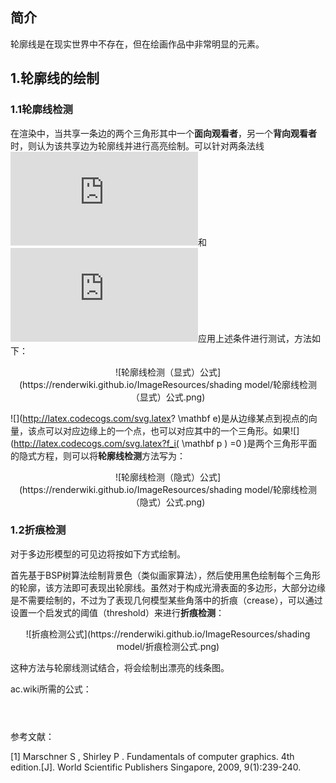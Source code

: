 ## 简介

轮廓线是在现实世界中不存在，但在绘画作品中非常明显的元素。

## 1.轮廓线的绘制

### 1.1轮廓线检测

在渲染中，当共享一条边的两个三角形其中一个**面向观看者**，另一个**背向观看者**时，则认为该共享边为轮廓线并进行高亮绘制。可以针对两条法线![](http://latex.codecogs.com/svg.latex?n_0)和![](http://latex.codecogs.com/svg.latex?n_1)应用上述条件进行测试，方法如下：

<div align=center>![轮廓线检测（显式）公式](https://renderwiki.github.io/ImageResources/shading model/轮廓线检测（显式）公式.png)</div>

![](http://latex.codecogs.com/svg.latex? \mathbf e)是从边缘某点到视点的向量，该点可以对应边缘上的一个点，也可以对应其中的一个三角形。如果![](http://latex.codecogs.com/svg.latex?f_i( \mathbf p ) =0 )是两个三角形平面的隐式方程，则可以将**轮廓线检测**方法写为：

<div align=center>![轮廓线检测（隐式）公式](https://renderwiki.github.io/ImageResources/shading model/轮廓线检测（隐式）公式.png)</div>

### 1.2折痕检测

对于多边形模型的可见边将按如下方式绘制。

首先基于BSP树算法绘制背景色（类似画家算法），然后使用黑色绘制每个三角形的轮廓，该方法即可表现出轮廓线。虽然对于构成光滑表面的多边形，大部分边缘是不需要绘制的，不过为了表现几何模型某些角落中的折痕（crease），可以通过设置一个启发式的阈值（threshold）来进行**折痕检测**：

<div align=center>![折痕检测公式](https://renderwiki.github.io/ImageResources/shading model/折痕检测公式.png)</div>

这种方法与轮廓线测试结合，将会绘制出漂亮的线条图。



ac.wiki所需的公式：

<math>draw\ silhouette\ if(\pmb{e·n_0})(\pmb{e·n_1})≤0.</math>

<math>draw\ silhouette\ if\ f_0(\pmb{e})f_1(\pmb{e})≤0.</math>

<math>draw\ crease\ if\ (\pmb{n_0·n_1})≤threshold.</math>



参考文献：

[1] Marschner S ,  Shirley P . Fundamentals of computer graphics. 4th edition.[J]. World Scientific Publishers Singapore, 2009, 9(1):239-240.





